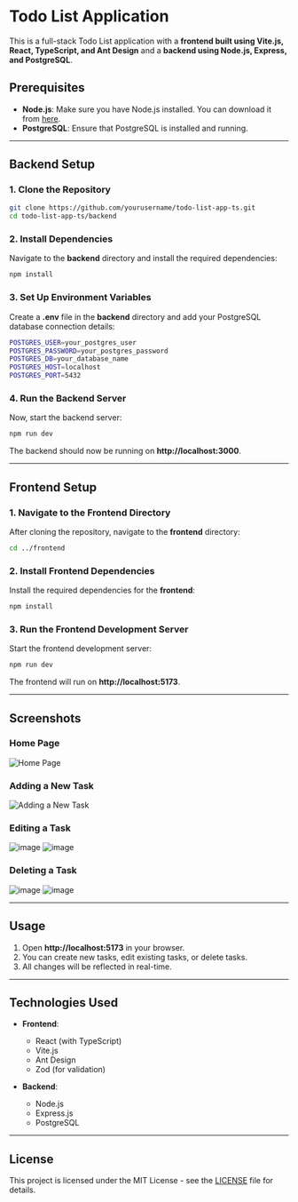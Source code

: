 
# Todo List Application

This is a full-stack Todo List application with a **frontend built using Vite.js, React, TypeScript, and Ant Design** and a **backend using Node.js, Express, and PostgreSQL**.

## Prerequisites

- **Node.js**: Make sure you have Node.js installed. You can download it from [here](https://nodejs.org/).
- **PostgreSQL**: Ensure that PostgreSQL is installed and running.

---

## Backend Setup

### 1. Clone the Repository

```bash
git clone https://github.com/yourusername/todo-list-app-ts.git
cd todo-list-app-ts/backend
```

### 2. Install Dependencies

Navigate to the **backend** directory and install the required dependencies:

```bash
npm install
```

### 3. Set Up Environment Variables

Create a **.env** file in the **backend** directory and add your PostgreSQL database connection details:

```bash
POSTGRES_USER=your_postgres_user
POSTGRES_PASSWORD=your_postgres_password
POSTGRES_DB=your_database_name
POSTGRES_HOST=localhost
POSTGRES_PORT=5432
```


### 4. Run the Backend Server

Now, start the backend server:

```bash
npm run dev
```

The backend should now be running on **http://localhost:3000**.

---

## Frontend Setup

### 1. Navigate to the Frontend Directory

After cloning the repository, navigate to the **frontend** directory:

```bash
cd ../frontend
```

### 2. Install Frontend Dependencies

Install the required dependencies for the **frontend**:

```bash
npm install
```

### 3. Run the Frontend Development Server

Start the frontend development server:

```bash
npm run dev
```

The frontend will run on **http://localhost:5173**.

---

## Screenshots

### Home Page
![Home Page](https://github.com/user-attachments/assets/21abadd5-5fb0-4f12-84db-52ac52c9ec2d)


### Adding a New Task
![Adding a New Task](https://github.com/user-attachments/assets/b10de85e-be4c-44d4-903a-0e49b1a48275)


### Editing a Task
![image](https://github.com/user-attachments/assets/a2c73cf8-68ee-4dfe-a31a-0994e51cfdce)
![image](https://github.com/user-attachments/assets/f24ffbbd-e973-474d-a328-db9f9260483c)

### Deleting a Task
![image](https://github.com/user-attachments/assets/a50df206-3b84-4aad-86dc-8dd92599d23a)
![image](https://github.com/user-attachments/assets/9e966b22-49c2-4e43-973c-b664f72b0386)


---

## Usage

1. Open **http://localhost:5173** in your browser.
2. You can create new tasks, edit existing tasks, or delete tasks.
3. All changes will be reflected in real-time.

---

## Technologies Used

- **Frontend**:
  - React (with TypeScript)
  - Vite.js
  - Ant Design
  - Zod (for validation)

- **Backend**:
  - Node.js
  - Express.js
  - PostgreSQL

---

## License

This project is licensed under the MIT License - see the [LICENSE](LICENSE) file for details.
